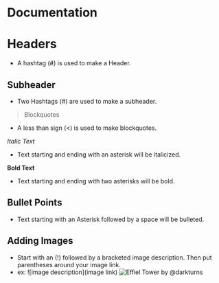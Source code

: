 # Documentation
# Headers
* A hashtag (#) is used to make a Header.
## Subheader
* Two Hashtags (#) are used to make a subheader.
> Blockquotes
* A less than sign (<) is used to make blockquotes.

*Italic Text* 

* Text starting and ending with an asterisk will be italicized.

**Bold Text**

* Text starting and ending with two asterisks will be bold. 

## Bullet Points
* Text starting with an Asterisk followed by a space will be bulleted.

## Adding Images
 * Start with an (!) followed by a bracketed image description. Then put parentheses around your image link.
* ex: ![image description](image link)
![Effiel Tower by @darkturns](https://66.media.tumblr.com/4d697032fe0f1bb766793a5119c477f9/tumblr_ouaow6DATT1rsezm9o1_400.jpg)
